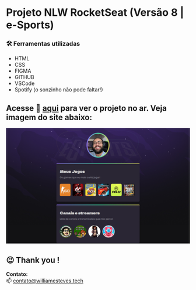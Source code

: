 ﻿# Projeto NLW RocketSeat (Versão 8 | e-Sports)
 
 ### :hammer_and_wrench: Ferramentas utilizadas
 - HTML
 - CSS
 - FIGMA
 - GITHUB
 - VSCode
 - Spotify (o sonzinho não pode faltar!)

## Acesse :link: [aqui](https://nlw8-e-sports.vercel.app/) para ver o projeto no ar. Veja imagem do site abaixo:

![demo](https://github.com/william-esteves/nlw8__eSports/blob/main/assets/images/cover-demo.png)


## :wink: Thank you !

__Contato:__ <br>
:mailbox: contato@williamesteves.tech
